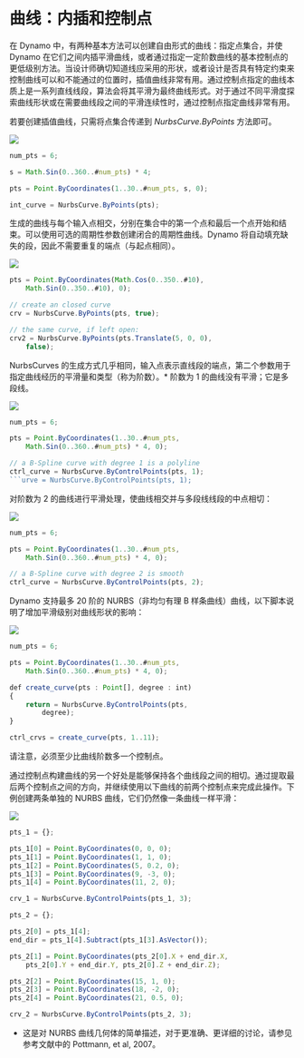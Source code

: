# 曲线：内插和控制点

在 Dynamo 中，有两种基本方法可以创建自由形式的曲线：指定点集合，并使 Dynamo 在它们之间内插平滑曲线，或者通过指定一定阶数曲线的基本控制点的更低级别方法。当设计师确切知道线应采用的形状，或者设计是否具有特定约束来控制曲线可以和不能通过的位置时，插值曲线非常有用。通过控制点指定的曲线本质上是一系列直线线段，算法会将其平滑为最终曲线形式。对于通过不同平滑度探索曲线形状或在需要曲线段之间的平滑连续性时，通过控制点指定曲线非常有用。

若要创建插值曲线，只需将点集合传递到 *NurbsCurve.ByPoints* 方法即可。

![](images/12-4/Curves_01.png)

```js
num_pts = 6;

s = Math.Sin(0..360..#num_pts) * 4;

pts = Point.ByCoordinates(1..30..#num_pts, s, 0);

int_curve = NurbsCurve.ByPoints(pts);
```

生成的曲线与每个输入点相交，分别在集合中的第一个点和最后一个点开始和结束。可以使用可选的周期性参数创建闭合的周期性曲线。Dynamo 将自动填充缺失的段，因此不需要重复的端点（与起点相同）。

![](images/12-4/Curves_02.png)

```js
pts = Point.ByCoordinates(Math.Cos(0..350..#10),
    Math.Sin(0..350..#10), 0);

// create an closed curve
crv = NurbsCurve.ByPoints(pts, true);

// the same curve, if left open:
crv2 = NurbsCurve.ByPoints(pts.Translate(5, 0, 0),
    false);
```

NurbsCurves 的生成方式几乎相同，输入点表示直线段的端点，第二个参数用于指定曲线经历的平滑量和类型（称为阶数）。* 阶数为 1 的曲线没有平滑；它是多段线。

![](images/12-4/Curves_03.png)

```js
num_pts = 6;

pts = Point.ByCoordinates(1..30..#num_pts,
    Math.Sin(0..360..#num_pts) * 4, 0);

// a B-Spline curve with degree 1 is a polyline
ctrl_curve = NurbsCurve.ByControlPoints(pts, 1);
```urve = NurbsCurve.ByControlPoints(pts, 1);
```

对阶数为 2 的曲线进行平滑处理，使曲线相交并与多段线线段的中点相切：

![](images/12-4/Curves_04.png)

```js
num_pts = 6;

pts = Point.ByCoordinates(1..30..#num_pts,
    Math.Sin(0..360..#num_pts) * 4, 0);

// a B-Spline curve with degree 2 is smooth
ctrl_curve = NurbsCurve.ByControlPoints(pts, 2);
```

Dynamo 支持最多 20 阶的 NURBS（非均匀有理 B 样条曲线）曲线，以下脚本说明了增加平滑级别对曲线形状的影响：

![](images/12-4/Curves_05.png)

```js
num_pts = 6;

pts = Point.ByCoordinates(1..30..#num_pts,
    Math.Sin(0..360..#num_pts) * 4, 0);

def create_curve(pts : Point[], degree : int) 
{
	return = NurbsCurve.ByControlPoints(pts,
        degree);
}

ctrl_crvs = create_curve(pts, 1..11);
```

请注意，必须至少比曲线阶数多一个控制点。

通过控制点构建曲线的另一个好处是能够保持各个曲线段之间的相切。通过提取最后两个控制点之间的方向，并继续使用以下曲线的前两个控制点来完成此操作。下例创建两条单独的 NURBS 曲线，它们仍然像一条曲线一样平滑：

![](images/12-4/Curves_06.png)

```js
pts_1 = {};

pts_1[0] = Point.ByCoordinates(0, 0, 0);
pts_1[1] = Point.ByCoordinates(1, 1, 0);
pts_1[2] = Point.ByCoordinates(5, 0.2, 0);
pts_1[3] = Point.ByCoordinates(9, -3, 0);
pts_1[4] = Point.ByCoordinates(11, 2, 0);

crv_1 = NurbsCurve.ByControlPoints(pts_1, 3);

pts_2 = {};

pts_2[0] = pts_1[4];
end_dir = pts_1[4].Subtract(pts_1[3].AsVector());

pts_2[1] = Point.ByCoordinates(pts_2[0].X + end_dir.X,
    pts_2[0].Y + end_dir.Y, pts_2[0].Z + end_dir.Z);

pts_2[2] = Point.ByCoordinates(15, 1, 0);
pts_2[3] = Point.ByCoordinates(18, -2, 0);
pts_2[4] = Point.ByCoordinates(21, 0.5, 0);

crv_2 = NurbsCurve.ByControlPoints(pts_2, 3);
```

* 这是对 NURBS 曲线几何体的简单描述，对于更准确、更详细的讨论，请参见参考文献中的 Pottmann, et al, 2007。

